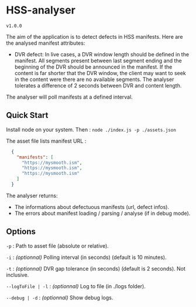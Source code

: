# HSS-analyser

``v1.0.0``

The aim of the application is to detect defects in HSS manifests. Here are the analysed manifest attributes:

- DVR defect: In live cases, a DVR window length should be defined in the manifest.
All segments present between last segment ending and the beginning of the DVR should be announced in the manifest.
If the content is far shorter that the DVR window, the client may want to seek in the content were there are no
available segments. The analyser tolerates a difference of 2 seconds between DVR and content length. 

The analyser will poll manifests at a defined interval.

## Quick Start

Install node on your system. Then :
``node ./index.js -p ./assets.json``

The asset file lists manifest URL :
```json
  {
    "manifests": [
      "https://mysmooth.ism",
      "https://mysmooth.ism",
      "https://mysmooth.ism"
    ]   
  }
```

The analyser returns:
- The informations about defectuous manifests (url, defect infos).
- The errors about manifest loading / parsing / analyse (if in debug mode).

## Options

``-p`` : Path to asset file (absolute or relative).

``-i`` : _(optionnal)_ Polling interval (in seconds) (default is 10 minutes).

``-t`` : _(optionnal)_ DVR gap tolerance (in seconds) (default is 2 seconds). Not inclusive.

``--logToFile | -l`` : _(optionnal)_ Log to file (in ./logs folder).

``--debug | -d`` : _(optionnal)_ Show debug logs.
